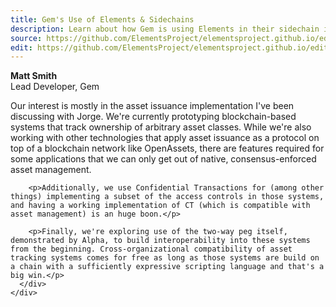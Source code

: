 ```yaml
---
title: Gem's Use of Elements & Sidechains
description: Learn about how Gem is using Elements in their sidechain implementation.
source: https://github.com/ElementsProject/elementsproject.github.io/edit/master/source/case-studies/gem.md
edit: https://github.com/ElementsProject/elementsproject.github.io/edit/master/source/case-studies/gem.md
---
```



<div class="ui comments">
  <div class="comment">
    <div class="content">
      <strong class="author">Matt Smith</strong>
      <div class="metadata">Lead Developer, Gem</div>
      <div class="text">
        <p>Our interest is mostly in the asset issuance implementation I've been discussing with Jorge. We're currently prototyping blockchain-based systems that track ownership of arbitrary asset classes. While we're also working with other technologies that apply asset issuance as a protocol on top of a blockchain network like OpenAssets, there are features required for some applications that we can only get out of native, consensus-enforced asset management.</p>

        <p>Additionally, we use Confidential Transactions for (among other things) implementing a subset of the access controls in those systems, and having a working implementation of CT (which is compatible with asset management) is an huge boon.</p>

        <p>Finally, we're exploring use of the two-way peg itself, demonstrated by Alpha, to build interoperability into these systems from the beginning. Cross-organizational compatibility of asset tracking systems comes for free as long as those systems are build on a chain with a sufficiently expressive scripting language and that's a big win.</p>
      </div>
    </div>
  </div>
</div>
